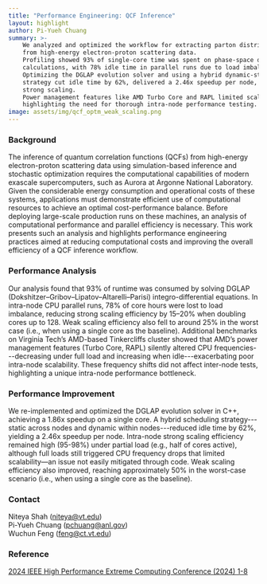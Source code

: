 ```yaml
---
title: "Performance Engineering: QCF Inference"
layout: highlight
author: Pi-Yueh Chuang
summary: >-
    We analyzed and optimized the workflow for extracting parton distribution functions
    from high-energy electron-proton scattering data.
    Profiling showed 93% of single-core time was spent on phase-space density
    calculations, with 78% idle time in parallel runs due to load imbalance.
    Optimizing the DGLAP evolution solver and using a hybrid dynamic-static scheduling
    strategy cut idle time by 62%, delivered a 2.46x speedup per node, and improved
    strong scaling.
    Power management features like AMD Turbo Core and RAPL limited scalability,
    highlighting the need for thorough intra-node performance testing.
image: assets/img/qcf_optm_weak_scaling.png
---
```

### Background

The inference of quantum correlation functions (QCFs) from high-energy electron-proton
scattering data using simulation-based inference and stochastic optimization requires the computational capabilities of modern exascale supercomputers, such as Aurora at Argonne
National Laboratory.
Given the considerable energy consumption and operational costs of these systems,
applications must demonstrate efficient use of computational resources to achieve an
optimal cost-performance balance.
Before deploying large-scale production runs on these machines, an analysis of
computational performance and parallel efficiency is necessary.
This work presents such an analysis and highlights performance engineering practices
aimed at reducing computational costs and improving the overall efficiency of a QCF
inference workflow.

### Performance Analysis

Our analysis found that 93% of runtime was consumed by solving DGLAP (Dokshitzer–Gribov–Lipatov–Altarelli–Parisi) integro-differential equations.
In intra-node CPU parallel runs, 78% of core hours were lost to load imbalance,
reducing strong scaling efficiency by 15–20% when doubling cores up to 128.
Weak scaling efficiency also fell to around 25% in the worst case (i.e., when using a
single core as the baseline).
Additional benchmarks on Virginia Tech’s AMD-based Tinkercliffs cluster showed that
AMD’s power management features (Turbo Core, RAPL) silently altered CPU
frequencies---decreasing under full load and increasing when idle---exacerbating poor
intra-node scalability.
These frequency shifts did not affect inter-node tests, highlighting a unique intra-node performance bottleneck.

### Performance Improvement

We re-implemented and optimized the DGLAP evolution solver in C++, achieving a 1.86x
speedup on a single core.
A hybrid scheduling strategy---static across nodes and dynamic within nodes---reduced
idle time by 62%, yielding a 2.46x speedup per node.
Intra-node strong scaling efficiency remained high (95-98%) under partial load (e.g.,
half of cores active), although full loads still triggered CPU frequency drops that
limited scalability—an issue not easily mitigated through code.
Weak scaling efficiency also improved, reaching approximately 50% in the worst-case
scenario (i.e., when using a single core as the baseline).

### Contact

Niteya Shah (<niteya@vt.edu>)<br>
Pi-Yueh Chuang (<pchuang@anl.gov>)<br>
Wuchun Feng (<feng@ct.vt.edu>)

### Reference

[2024 IEEE High Performance Extreme Computing Conference (2024) 1-8](https://ieeexplore.ieee.org/document/10938443)
